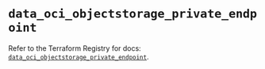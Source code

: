 # `data_oci_objectstorage_private_endpoint`

Refer to the Terraform Registry for docs: [`data_oci_objectstorage_private_endpoint`](https://registry.terraform.io/providers/oracle/oci/7.19.0/docs/data-sources/objectstorage_private_endpoint).
